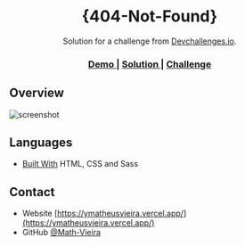 <h1 align="center">{404-Not-Found}</h1>

<div align="center">
   Solution for a challenge from  <a href="http://devchallenges.io" target="_blank">Devchallenges.io</a>.
</div>

<div align="center">
  <h3>
    <a href="https://angry-pare-a68f7c.netlify.app/">
      Demo
    </a>
    <span> | </span>
    <a href="https://github.com/Math-Vieira/1-404-Not-Found">
      Solution
    </a>
    <span> | </span>
    <a href="https://devchallenges.io/challenges/wBunSb7FPrIepJZAg0sY">
      Challenge
    </a>
  </h3>
</div>

## Overview

![screenshot](https://cdn.discordapp.com/attachments/947483080715821136/947483098403184690/unknown.png)

## Languages


  - [Built With](#built-with)
	HTML, CSS and Sass

## Contact

- Website [https://ymatheusvieira.vercel.app/](https://ymatheusvieira.vercel.app/)
- GitHub [@Math-Vieira](https://{github.com/math-vieira})


